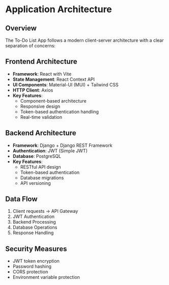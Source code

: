 # Application Architecture

## Overview
The To-Do List App follows a modern client-server architecture with a clear separation of concerns:

## Frontend Architecture
- **Framework**: React with Vite
- **State Management**: React Context API
- **UI Components**: Material-UI (MUI) + Tailwind CSS
- **HTTP Client**: Axios
- **Key Features**:
  - Component-based architecture
  - Responsive design
  - Token-based authentication handling
  - Real-time validation

## Backend Architecture
- **Framework**: Django + Django REST Framework
- **Authentication**: JWT (Simple JWT)
- **Database**: PostgreSQL
- **Key Features**:
  - RESTful API design
  - Token-based authentication
  - Database migrations
  - API versioning

## Data Flow
1. Client requests -> API Gateway
2. JWT Authentication
3. Backend Processing
4. Database Operations
5. Response Handling

## Security Measures
- JWT token encryption
- Password hashing
- CORS protection
- Environment variable protection